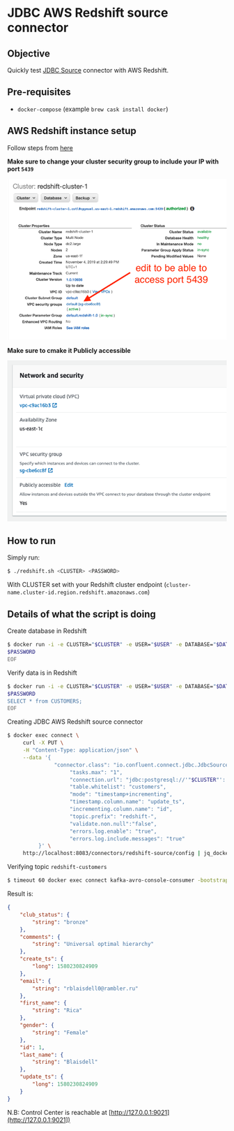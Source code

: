 # JDBC AWS Redshift source connector

## Objective

Quickly test [JDBC Source](https://docs.confluent.io/current/connect/kafka-connect-jdbc/source-connector/index.html) connector with AWS Redshift.

## Pre-requisites

* `docker-compose` (example `brew cask install docker`)


## AWS Redshift instance setup

Follow steps from [here](https://docs.confluent.io/current/connect/kafka-connect-aws-redshift/index.html#create-an-aws-redshift-instance)

**Make sure to change your cluster security group to include your IP with port `5439`**

![Security group](Screenshot1.png)

**Make sure to cmake it Publicly accessible**

![Security group](Screenshot2.png)

## How to run

Simply run:

```bash
$ ./redshift.sh <CLUSTER> <PASSWORD>
```

With CLUSTER set with your Redshift cluster endpoint (`cluster-name.cluster-id.region.redshift.amazonaws.com`)

## Details of what the script is doing

Create database in Redshift

```bash
$ docker run -i -e CLUSTER="$CLUSTER" -e USER="$USER" -e DATABASE="$DATABASE" -e PORT="$PORT" -e PASSWORD="$PASSWORD" -v "${DIR}/customers.sql":/tmp/customers.sql debezium/postgres:10 psql -h "$CLUSTER" -U "$USER" -d "$DATABASE" -p "$PORT" -f "/tmp/customers.sql" << EOF
$PASSWORD
EOF
```

Verify data is in Redshift

```bash
$ docker run -i -e CLUSTER="$CLUSTER" -e USER="$USER" -e DATABASE="$DATABASE" -e PORT="$PORT" -e PASSWORD="$PASSWORD" -v "${DIR}/customers.sql":/tmp/customers.sql debezium/postgres:10 psql -h "$CLUSTER" -U "$USER" -d "$DATABASE" -p "$PORT" << EOF
$PASSWORD
SELECT * from CUSTOMERS;
EOF
```

Creating JDBC AWS Redshift source connector

```bash
$ docker exec connect \
     curl -X PUT \
     -H "Content-Type: application/json" \
     --data '{
               "connector.class": "io.confluent.connect.jdbc.JdbcSourceConnector",
                    "tasks.max": "1",
                    "connection.url": "jdbc:postgresql://'"$CLUSTER"':'"$PORT"'/'"$DATABASE"'?user='"$USER"'&password='"$PASSWORD"'&ssl=false",
                    "table.whitelist": "customers",
                    "mode": "timestamp+incrementing",
                    "timestamp.column.name": "update_ts",
                    "incrementing.column.name": "id",
                    "topic.prefix": "redshift-",
                    "validate.non.null":"false",
                    "errors.log.enable": "true",
                    "errors.log.include.messages": "true"
          }' \
     http://localhost:8083/connectors/redshift-source/config | jq_docker_cli .
```

Verifying topic `redshift-customers`

```bash
$ timeout 60 docker exec connect kafka-avro-console-consumer -bootstrap-server broker:9092 --property schema.registry.url=http://schema-registry:8081 --topic redshift-customers --from-beginning --max-messages 5
```

Result is:

```json
{
    "club_status": {
        "string": "bronze"
    },
    "comments": {
        "string": "Universal optimal hierarchy"
    },
    "create_ts": {
        "long": 1580230824909
    },
    "email": {
        "string": "rblaisdell0@rambler.ru"
    },
    "first_name": {
        "string": "Rica"
    },
    "gender": {
        "string": "Female"
    },
    "id": 1,
    "last_name": {
        "string": "Blaisdell"
    },
    "update_ts": {
        "long": 1580230824909
    }
}
```

N.B: Control Center is reachable at [http://127.0.0.1:9021](http://127.0.0.1:9021])
